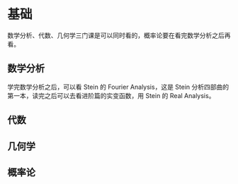 # 基础

数学分析、代数、几何学三门课是可以同时看的，概率论要在看完数学分析之后再看。

## 数学分析

学完数学分析之后，可以看 Stein 的 Fourier Analysis，这是 Stein 分析四部曲的第一本，读完之后可以去看进阶篇的实变函数，用 Stein 的 Real Analysis。

## 代数

## 几何学

## 概率论

